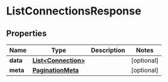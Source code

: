 

# ListConnectionsResponse


## Properties

| Name | Type | Description | Notes |
|------------ | ------------- | ------------- | -------------|
|**data** | [**List&lt;Connection&gt;**](Connection.md) |  |  [optional] |
|**meta** | [**PaginationMeta**](PaginationMeta.md) |  |  [optional] |



